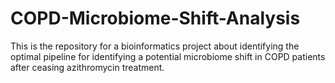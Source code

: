 # COPD-Microbiome-Shift-Analysis
This is the repository for a bioinformatics project about identifying the optimal pipeline for identifying a potential microbiome shift in COPD patients after ceasing azithromycin treatment.
